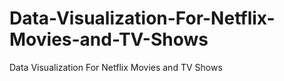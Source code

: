# Data-Visualization-For-Netflix-Movies-and-TV-Shows
Data Visualization For Netflix Movies and TV Shows 
